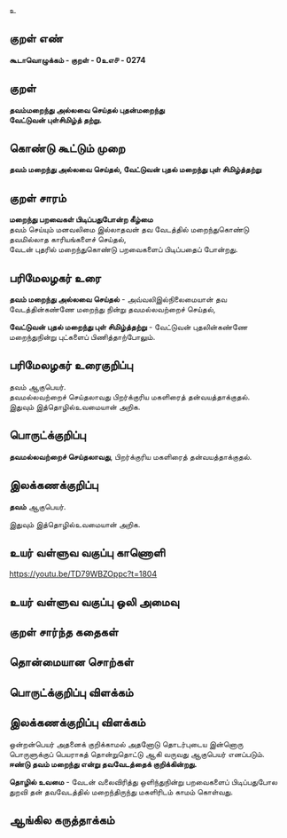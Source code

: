 உ

## குறள் எண் 

**கூடாவொழுக்கம் - குறள் - 0உஎ௪ - 0274**  

## குறள் 

**தவம்மறைந்து அல்லவை செய்தல் புதன்மறைந்து  
வேட்டுவன் புள்சிமிழ்த் தற்று.**

## கொண்டு கூட்டும் முறை

**தவம் மறைந்து அல்லவை செய்தல், வேட்டுவன் புதல் மறைந்து புள் சிமிழ்த்தற்று**

## குறள் சாரம் 

**மறைந்து பறவைகள் பிடிப்பதுபோன்ற கீழ்மை**  
தவம் செய்யும் மனவலிமை இல்லாதவன் தவ வேடத்தில் மறைந்துகொண்டு தவமில்லாத காரியங்களைச் செய்தல்,  
வேடன் புதரில் மறைந்துகொண்டு பறவைகளைப் பிடிப்பதைப் போன்றது.  

## பரிமேலழகர் உரை

**தவம் மறைந்து அல்லவை செய்தல்** - அவ்வலிஇல்நிலைமையான் தவ வேடத்தின்கண்ணே மறைந்து நின்று தவமல்லவற்றைச் செய்தல்,   

**வேட்டுவன் புதல் மறைந்து புள் சிமிழ்த்தற்று** - வேட்டுவன் புதலின்கண்ணே மறைந்துநின்று புட்களைப் பிணித்தாற்போலும்.

## பரிமேலழகர் உரைகுறிப்பு   

தவம் ஆகுபெயர்.  
தவமல்லவற்றைச் செய்தலாவது பிறர்க்குரிய மகளிரைத் தன்வயத்தாக்குதல்.  
இதுவும் இத்தொழில்உவமையான் அறிக.   

## பொருட்க்குறிப்பு 

**தவமல்லவற்றைச் செய்தலாவது**, பிறர்க்குரிய மகளிரைத் தன்வயத்தாக்குதல்.   

## இலக்கணக்குறிப்பு  

**தவம்** ஆகுபெயர்.   

இதுவும் இத்தொழில்உவமையான் அறிக.   

## உயர் வள்ளுவ வகுப்பு காணொளி

https://youtu.be/TD79WBZOppc?t=1804

## உயர் வள்ளுவ வகுப்பு ஒலி அமைவு 

 
## குறள் சார்ந்த கதைகள் 


## தொன்மையான சொற்கள்


## பொருட்க்குறிப்பு விளக்கம்


## இலக்கணக்குறிப்பு விளக்கம்

ஒன்றன்பெயர் அதனைக் குறிக்காமல் அதனோடு தொடர்புடைய இன்னொரு பொருளுக்குப் பெயராகத் தொன்றுதொட்டு ஆகி வருவது ஆகுபெயர் எனப்படும்.     
**ஈண்டு தவம் மறைந்து என்று தவவேடத்தைக் குறிக்கின்றது.**        

**தொழில் உவமை** - வேடன் வலைவிரித்து ஒளிந்துநின்று பறவைகளைப் பிடிப்பதுபோல துறவி தன் தவவேடத்தில் மறைந்திருந்து மகளிரிடம் காமம் கொள்வது. 

## ஆங்கில கருத்தாக்கம் 


